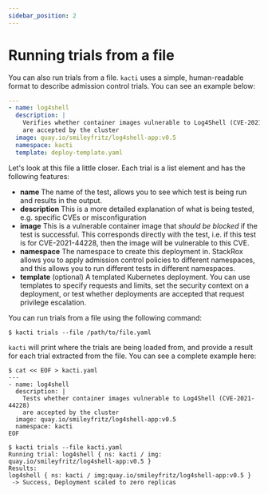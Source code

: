 ```yaml
---
sidebar_position: 2
---
```


# Running trials from a file

You can also run trials from a file. `kacti` uses a simple, human-readable format to describe admission control trials. You can see an example below:
```yaml
---
- name: log4shell
  description: |
    Verifies whether container images vulnerable to Log4Shell (CVE-2021-44228)
    are accepted by the cluster
  image: quay.io/smileyfritz/log4shell-app:v0.5
  namespace: kacti
  template: deploy-template.yaml
```

Let's look at this file a little closer. Each trial is a list element and has the following features: 
- **name** The name of the test, allows you to see which test is being run and results in the output.
- **description** This is a more detailed explanation of what is being tested, e.g. specific CVEs or misconfiguration
- **image** This is a vulnerable container image that *should be blocked* if the test is successful. This corresponds directly with the test, i.e. if this test is for CVE-2021-44228, then the image will be vulnerable to this CVE.
- **namespace** The namespace to create this deployment in. StackRox allows you to apply admission control policies to different namespaces, and this allows you to run different tests in different namespaces.
- **template** (optional) A templated Kubernetes deployment. You can use templates to specify requests and limits, set the security context on a deployment, or test whether deployments are accepted that request privilege escalation.

You can run trials from a file using the following command:
```
$ kacti trials --file /path/to/file.yaml
```
`kacti` will print where the trials are being loaded from, and provide a result for each trial extracted from the file. You can see a complete example here:
```
$ cat << EOF > kacti.yaml
---
- name: log4shell
  description: |
    Tests whether container images vulnerable to Log4Shell (CVE-2021-44228)
    are accepted by the cluster
  image: quay.io/smileyfritz/log4shell-app:v0.5
  namespace: kacti
EOF

$ kacti trials --file kacti.yaml
Running trial: log4shell { ns: kacti / img: quay.io/smileyfritz/log4shell-app:v0.5 }
Results:
log4shell { ns: kacti / img:quay.io/smileyfritz/log4shell-app:v0.5 }
 -> Success, Deployment scaled to zero replicas
```